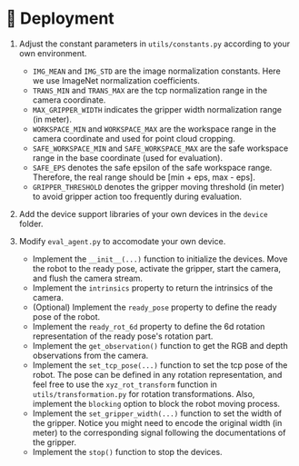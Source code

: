 # 🤖 Deployment

1. Adjust the constant parameters in `utils/constants.py` according to your own environment.
   - `IMG_MEAN` and `IMG_STD` are the image normalization constants. Here we use ImageNet normalization coefficients.
   - `TRANS_MIN` and `TRANS_MAX` are the tcp normalization range in the camera coordinate.
   - `MAX_GRIPPER_WIDTH` indicates the gripper width normalization range (in meter).
   - `WORKSPACE_MIN` and `WORKSPACE_MAX` are the workspace range in the camera coordinate and used for point cloud cropping. 
   - `SAFE_WORKSPACE_MIN` and `SAFE_WORKSPACE_MAX` are the safe workspace range in the base coordinate (used for evaluation).
   - `SAFE_EPS` denotes the safe epsilon of the safe workspace range. Therefore, the real range should be [min + eps, max - eps].
   - `GRIPPER_THRESHOLD` denotes the gripper moving threshold (in meter) to avoid gripper action too frequently during evaluation.

2. Add the device support libraries of your own devices in the `device` folder.

3. Modify `eval_agent.py` to accomodate your own device.
   - Implement the `__init__(...)` function to initialize the devices. Move the robot to the ready pose, activate the gripper, start the camera, and flush the camera stream.
   - Implement the `intrinsics` property to return the intrinsics of the camera.
   - (Optional) Implement the `ready_pose` property to define the ready pose of the robot.
   - Implement the `ready_rot_6d` property to define the 6d rotation representation of the ready pose's rotation part.
   - Implement the `get_observation()` function to get the RGB and depth observations from the camera.
   - Implement the `set_tcp_pose(...)` function to set the tcp pose of the robot. The pose can be defined in any rotation representation, and feel free to use the `xyz_rot_transform` function in `utils/transformation.py` for rotation transformations. Also, implement the `blocking` option to block the robot moving process.
   - Implement the `set_gripper_width(...)` function to set the width of the gripper. Notice you might need to encode the original width (in meter) to the corresponding signal following the documentations of the gripper.
   - Implement the `stop()` function to stop the devices.